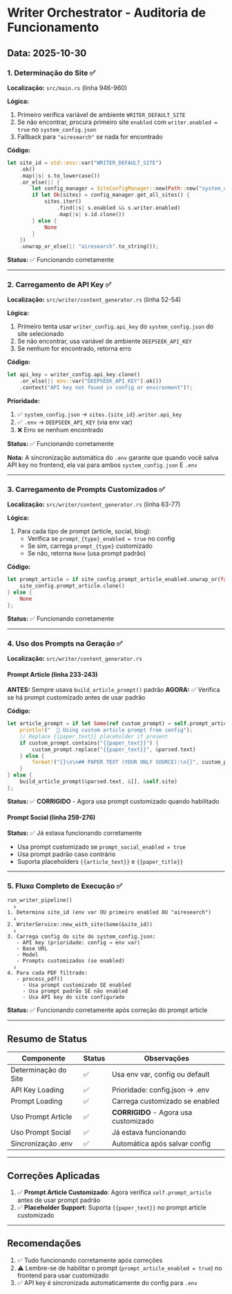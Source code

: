 # Writer Orchestrator - Auditoria de Funcionamento

## Data: 2025-10-30

### 1. Determinação do Site ✅

**Localização:** `src/main.rs` (linha 946-960)

**Lógica:**
1. Primeiro verifica variável de ambiente `WRITER_DEFAULT_SITE`
2. Se não encontrar, procura primeiro site `enabled` com `writer.enabled = true` no `system_config.json`
3. Fallback para `"airesearch"` se nada for encontrado

**Código:**
```rust
let site_id = std::env::var("WRITER_DEFAULT_SITE")
    .ok()
    .map(|s| s.to_lowercase())
    .or_else(|| {
        let config_manager = SiteConfigManager::new(Path::new("system_config.json"));
        if let Ok(sites) = config_manager.get_all_sites() {
            sites.iter()
                .find(|s| s.enabled && s.writer.enabled)
                .map(|s| s.id.clone())
        } else {
            None
        }
    })
    .unwrap_or_else(|| "airesearch".to_string());
```

**Status:** ✅ Funcionando corretamente

---

### 2. Carregamento de API Key ✅

**Localização:** `src/writer/content_generator.rs` (linha 52-54)

**Lógica:**
1. Primeiro tenta usar `writer_config.api_key` do `system_config.json` do site selecionado
2. Se não encontrar, usa variável de ambiente `DEEPSEEK_API_KEY`
3. Se nenhum for encontrado, retorna erro

**Código:**
```rust
let api_key = writer_config.api_key.clone()
    .or_else(|| env::var("DEEPSEEK_API_KEY").ok())
    .context("API key not found in config or environment")?;
```

**Prioridade:**
1. ✅ `system_config.json` → `sites.{site_id}.writer.api_key`
2. ✅ `.env` → `DEEPSEEK_API_KEY` (via env var)
3. ❌ Erro se nenhum encontrado

**Status:** ✅ Funcionando corretamente

**Nota:** A sincronização automática do `.env` garante que quando você salva API key no frontend, ela vai para ambos `system_config.json` E `.env`

---

### 3. Carregamento de Prompts Customizados ✅

**Localização:** `src/writer/content_generator.rs` (linha 63-77)

**Lógica:**
1. Para cada tipo de prompt (article, social, blog):
   - Verifica se `prompt_{type}_enabled = true` no config
   - Se sim, carrega `prompt_{type}` customizado
   - Se não, retorna `None` (usa prompt padrão)

**Código:**
```rust
let prompt_article = if site_config.prompt_article_enabled.unwrap_or(false) {
    site_config.prompt_article.clone()
} else {
    None
};
```

**Status:** ✅ Funcionando corretamente

---

### 4. Uso dos Prompts na Geração ✅

**Localização:** `src/writer/content_generator.rs`

#### Prompt Article (linha 233-243)
**ANTES:** Sempre usava `build_article_prompt()` padrão
**AGORA:** ✅ Verifica se há prompt customizado antes de usar padrão

**Código:**
```rust
let article_prompt = if let Some(ref custom_prompt) = self.prompt_article {
    println!("  📝 Using custom article prompt from config");
    // Replace {{paper_text}} placeholder if present
    if custom_prompt.contains("{{paper_text}}") {
        custom_prompt.replace("{{paper_text}}", &parsed.text)
    } else {
        format!("{}\n\n## PAPER TEXT (YOUR ONLY SOURCE):\n{}", custom_prompt, &parsed.text)
    }
} else {
    build_article_prompt(&parsed.text, &[], &self.site)
};
```

**Status:** ✅ **CORRIGIDO** - Agora usa prompt customizado quando habilitado

#### Prompt Social (linha 259-276)
**Status:** ✅ Já estava funcionando corretamente
- Usa prompt customizado se `prompt_social_enabled = true`
- Usa prompt padrão caso contrário
- Suporta placeholders `{{article_text}}` e `{{paper_title}}`

---

### 5. Fluxo Completo de Execução ✅

```
run_writer_pipeline()
  ↓
1. Determina site_id (env var OU primeiro enabled OU "airesearch")
  ↓
2. WriterService::new_with_site(Some(&site_id))
  ↓
3. Carrega config do site do system_config.json:
   - API key (prioridade: config → env var)
   - Base URL
   - Model
   - Prompts customizados (se enabled)
  ↓
4. Para cada PDF filtrado:
   - process_pdf()
     - Usa prompt customizado SE enabled
     - Usa prompt padrão SE não enabled
     - Usa API key do site configurado
```

**Status:** ✅ Funcionando corretamente após correção do prompt article

---

## Resumo de Status

| Componente | Status | Observações |
|------------|--------|-------------|
| Determinação do Site | ✅ | Usa env var, config ou default |
| API Key Loading | ✅ | Prioridade: config.json → .env |
| Prompt Loading | ✅ | Carrega customizado se enabled |
| Uso Prompt Article | ✅ | **CORRIGIDO** - Agora usa customizado |
| Uso Prompt Social | ✅ | Já estava funcionando |
| Sincronização .env | ✅ | Automática após salvar config |

---

## Correções Aplicadas

1. ✅ **Prompt Article Customizado**: Agora verifica `self.prompt_article` antes de usar prompt padrão
2. ✅ **Placeholder Support**: Suporta `{{paper_text}}` no prompt article customizado

---

## Recomendações

1. ✅ Tudo funcionando corretamente após correções
2. ⚠️  Lembre-se de habilitar o prompt (`prompt_article_enabled = true`) no frontend para usar customizado
3. ✅ API key é sincronizada automaticamente do config para `.env`



